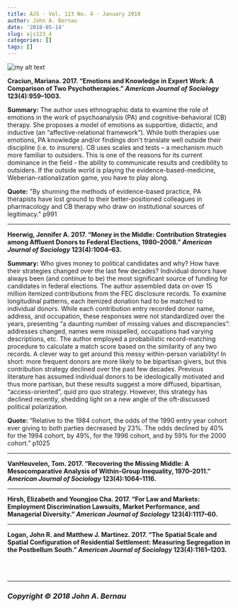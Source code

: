 ```yaml
---
title: AJS - Vol. 123 No. 4 - January 2018
author: John A. Bernau
date: '2018-05-14'
slug: ajs123_4
categories: []
tags: []
---
```


<img src="/blog/ajs123_4.jpg" alt="my alt text"/>

**Craciun, Mariana. 2017. “Emotions and Knowledge in Expert Work: A Comparison of Two Psychotherapies.” *American Journal of Sociology* 123(4):959–1003.**

**Summary:** The author uses ethnographic data to examine the role of emotions in the work of psychoanalysis (PA) and cognitive-behavioral (CB) therapy. She proposes a model of emotions as supportive, didactic, and inductive (an “affective-relational framework”). While both therapies use emotions, PA knowledge and/or findings don't translate well outside their discipline (i.e. to insurers). CB uses scales and tests – a mechanism much more familiar to outsiders. This is one of the reasons for its current dominance in the field - the ability to communicate results and credibility to outsiders. If the outside world is playing the evidence-based-medicine, Weberian-rationalization game, you have to play along.  

**Quote:** "By shunning the methods of evidence-based practice, PA therapists have lost ground to their better-positioned colleagues in pharmacology and CB therapy who draw on institutional sources of legitimacy." p991 

___

**Heerwig, Jennifer A. 2017. “Money in the Middle: Contribution Strategies among Affluent Donors to Federal Elections, 1980–2008.” *American Journal of Sociology* 123(4):1004–63.**

**Summary:** Who gives money to political candidates and why? How have their strategies changed over the last few decades? Individual donors have always been (and continue to be) the most significant source of funding for candidates in federal elections. The author assembled data on over 15 million itemized contributions from the FEC disclosure records. To examine longitudinal patterns, each itemized donation had to be matched to individual donors. While each contribution entry recorded donor name, address, and occupation, these responses were not standardized over the years, presenting “a daunting number of missing values and discrepancies”: addresses changed, names were misspelled, occupations had varying descriptions, etc. The author employed a probabilistic record-matching procedure to calculate a match score based on the similarity of any two records. A clever way to get around this messy within-person variability! In short: more frequent donors are more likely to be bipartisan givers, but this contribution strategy declined over the past few decades. Previous literature has assumed individual donors to be ideologically motivated and thus more partisan, but these results suggest a more diffused, bipartisan, “access-oriented”, quid pro quo strategy. However, this strategy has declined recently, shedding light on a new angle of the oft-discussed political polarization. 

**Quote:** “Relative to the 1984 cohort, the odds of the 1990 entry year cohort ever giving to both parties decreased by 23%. The odds declined by 40% for the 1994 cohort, by 49%, for the 1996 cohort, and by 59% for the 2000 cohort.” p1025

___

**VanHeuvelen, Tom. 2017. “Recovering the Missing Middle: A Mesocomparative Analysis of Within-Group Inequality, 1970–2011.” *American Journal of Sociology* 123(4):1064–1116.**

___

**Hirsh, Elizabeth and Youngjoo Cha. 2017. “For Law and Markets: Employment Discrimination Lawsuits, Market Performance, and Managerial Diversity.” *American Journal of Sociology* 123(4):1117–60.**

___

**Logan, John R. and Matthew J. Martinez. 2017. “The Spatial Scale and Spatial Configuration of Residential Settlement: Measuring Segregation in the Postbellum South.” *American Journal of Sociology* 123(4):1161–1203.**

<br>
<br>
  
___

### *Copyright &copy; 2018 John A. Bernau*
